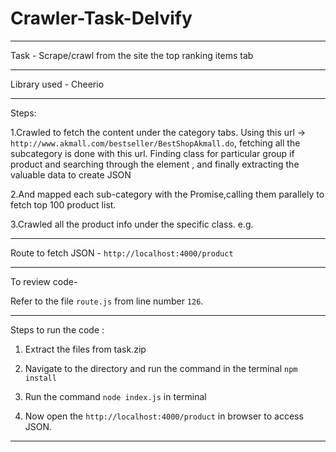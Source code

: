 # Crawler-Task-Delvify

****
Task -  Scrape/crawl from the site the top ranking items tab
****
Library used - Cheerio
****
Steps:

1.Crawled to fetch the content under the category tabs.
  Using this url -> `http://www.akmall.com/bestseller/BestShopAkmall.do`, fetching all the subcategory is done with this url.
  Finding class for particular group if product and searching through the element , and finally extracting the valuable data to create       JSON

2.And mapped each sub-category with the Promise,calling them parallely to fetch top 100 product list.

3.Crawled all the product info under the specific class. e.g. 
****
Route to fetch JSON - `http://localhost:4000/product`
****
To review code- 

Refer to the file `route.js` from line number `126`.
****
Steps to run the code : 

1. Extract the files from task.zip

2. Navigate to the directory and run the command in the terminal `npm install`

3. Run the command `node index.js` in terminal

4. Now open the `http://localhost:4000/product` in browser to access JSON.

****
